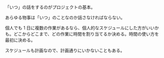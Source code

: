 「いつ」の話をするのがプロジェクトの基本。

あらゆる物事は「いつ」のことなのか話さなければならない。

個人でも 1 日に複数の作業があるなら、個人的なスケジュールにした方がいいかも。どこからどこまで、どの作業に時間を割り当てるか決める。時間の使い方を最初に決める。

スケジュールも計画なので、計画通りにいかないこともある。
